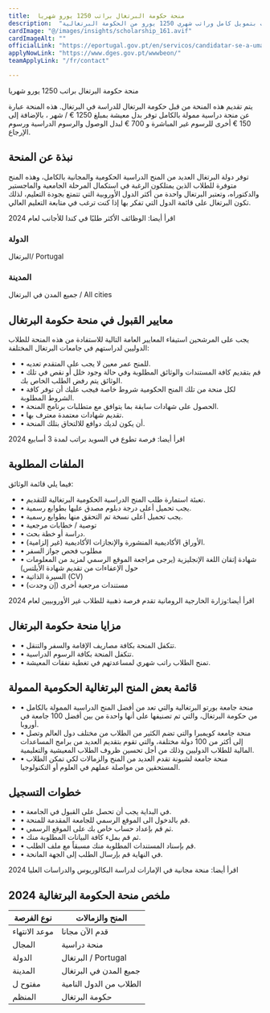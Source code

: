 ```yaml
---
title:  منحة حكومة البرتغال براتب 1250 يورو شهريا 
description:  "منحة ممولة بالكامل من حكومة البرتغال للطلاب من جميع البلاد في جميع التخصصات بتمويل كامل وراتب شهري 1250 يورو من الحكومة البرتغالية." 
cardImage: "@/images/insights/scholarship_161.avif" 
cardImageAlt: "" 
officialLink: "https://eportugal.gov.pt/en/servicos/candidatar-se-a-uma-bolsa-de-estudo-para-o-ensino-superior" 
applyNowLink: "https://www.dges.gov.pt/wwwbeon/" 
teamApplyLink: "/fr/contact"

---
```


منحة حكومة البرتغال براتب 1250 يورو شهريا

يتم تقديم هذه المنحة من قبل حكومة البرتغال للدراسة في البرتغال. هذه المنحة عبارة عن منحة دراسية ممولة بالكامل توفر بدل معيشة بمبلغ 1250 € / شهر ، بالإضافة إلى 150 € أخرى للرسوم غير المباشرة و 700 € لبدل الوصول والرسوم الدراسية ورسوم الإرجاع.

## نبذة عن المنحة

توفر دولة البرتغال العديد من المنح الدراسية الحكومية والمجانية بالكامل، وهذه المنح متوفرة للطلاب الذين يمتلكون الرغبة في استكمال المرحلة الجامعية والماجستير والدكتوراه، وتعتبر البرتغال واحدة من أكثر الدول الأوروبية التي تتمتع بجودة التعليم، لذلك تكون البرتغال على قائمة الدول التي تفكر بها إذا كنت ترغب في متابعة التعليم العالي.

اقرأ أيضا: الوظائف الأكثر طلبًا في كندا للأجانب لعام 2024

### الدولة

البرتغال/ Portugal

### المدينة

جميع المدن في البرتغال / All cities

## معايير القبول في منحة حكومة البرتغال

يجب على المرشحين استيفاء المعايير العامة التالية للاستفادة من هذه المنحة للطلاب الدوليين لدراستهم في جامعات البرتغال المختلفة:

- • للمنح عمر معين لا يجب على المتقدم تعديه.
- • قم بتقديم كافة المستندات والوثائق المطلوبة وفي حالة وجود خلل أو نقص في تلك الوثائق يتم رفض الطلب الخاص بك.
- • لكل منحة من تلك المنح الحكومية شروط خاصة فيجب عليك أن توفر كافة الشروط المطلوبة.
- • الحصول على شهادات سابقة بما يتوافق مع متطلبات برنامج المنحة.
- • تقديم شهادات معتمدة معترف بها.
- • أن يكون لديك دوافع للالتحاق بتلك المنحة.

اقرأ أيضا: فرصة تطوع في السويد براتب لمدة 3 أسابيع 2024

## الملفات المطلوبة

فيما يلي قائمة الوثائق:

- • تعبئة استمارة طلب المنح الدراسية الحكومية البرتغالية للتقديم.
- • يجب تحميل أعلى درجة دبلوم مصدق عليها بطوابع رسمية.
- • يجب تحميل أعلى نسخة تم التحقق منها بطوابع رسمية.
- • توصية / خطابات مرجعية
- • دراسة أو خطة بحث.
- • الأوراق الأكاديمية المنشورة والإنجازات الأكاديمية (غير إلزامية).
- • مطلوب فحص جواز السفر
- • شهادة إتقان اللغة الإنجليزية (يرجى مراجعة الموقع الرسمي لمزيد من المعلومات حول الإعفاءات من تقديم شهادة الأيلتس)
- • السيرة الذاتية (CV)
- • مستندات مرجعية أخرى (إن وجدت)

اقرأ أيضا:وزارة الخارجية الرومانية تقدم فرصة ذهبية للطلاب غير الأوروبيين لعام 2024

## مزايا منحة حكومة البرتغال

- • تتكفل المنحة بكافة مصاريف الإقامة والسفر والتنقل.
- • تتكفل المنحة بكافة الرسوم الدراسية.
- • تمنح الطلاب راتب شهري لمساعدتهم في تغطية نفقات المعيشة.

## قائمة بعض المنح البرتغالية الحكومية الممولة

- • منحة جامعة بورتو البرتغالية والتي تعد من أفضل المنح الدراسية الممولة بالكامل من حكومة البرتغال، والتي تم تصنيفها على أنها واحدة من بين أفضل 100 جامعة في أوروبا.
- • منحة جامعة كويمبرا والتي تضم الكثير من الطلاب من مختلف دول العالم وتصل إلى أكثر من 100 دولة مختلفة، والتي تقوم بتقديم العديد من برامج المساعدات المالية للطلاب الدوليين وذلك من أجل تحسين ظروف الطلاب المعيشية والتعليمية.
- • منحة جامعة لشبونة تقدم العديد من المنح والزمالات لكي تمكن الطلاب المستحقين من مواصلة عملهم في العلوم أو التكنولوجيا.

## خطوات التسجيل

- • في البداية يجب أن تحصل على القبول في الجامعة.
- • قم بالدخول الى الموقع الرسمي للجامعة المقدمة للمنحة.
- • ثم قم بإعداد حساب خاص بك على الموقع الرسمي.
- • ثم قم بملء كافة البيانات المطلوبة منك.
- • قم بإسناد المستندات المطلوبة منك مسبقاً مع ملف الطلب.
- • في النهاية قم بإرسال الطلب إلى الجهة المانحة.

اقرأ أيضا: منحة مجانية في الإمارات لدراسة البكالوريوس والدراسات العليا 2024

## ملخص منحة الحكومة البرتغالية 2024

| نوع الفرصة | المنح والزمالات |
| --- | --- |
| موعد الانتهاء | قدم الآن مجانا |
| المجال | منحة دراسية |
| الدولة | البرتغال / Portugal |
| المدينة | جميع المدن في البرتغال |
| مفتوح ل | الطلاب من الدول النامية |
| المنظم | حكومة البرتغال |


